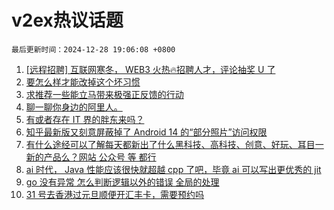 # v2ex热议话题

`最后更新时间：2024-12-28 19:06:08 +0800`

1. [[远程招聘] 互联网寒冬， WEB3 火热🔥招聘人才，评论抽奖 U 了](https://www.v2ex.com/t/1100875)
1. [要怎么样才能改掉这个坏习惯](https://www.v2ex.com/t/1100857)
1. [求推荐一些能立马带来极强正反馈的行动](https://www.v2ex.com/t/1100870)
1. [聊一聊你身边的阿里人。](https://www.v2ex.com/t/1100847)
1. [有或者存在 IT 界的胖东来吗？](https://www.v2ex.com/t/1100899)
1. [知乎最新版又刻意屏蔽掉了 Android 14 的“部分照片”访问权限](https://www.v2ex.com/t/1100842)
1. [有什么途经可以了解每天都新出了什么黑科技、高科技、创意、好玩、耳目一新的产品么？网站 公众号 等 都行](https://www.v2ex.com/t/1100846)
1. [ai 时代， Java 性能应该很快就超越 cpp 了吧，毕竟 ai 可以写出更优秀的 jit](https://www.v2ex.com/t/1100891)
1. [go 没有异常 怎么判断逻辑以外的错误 全局的处理](https://www.v2ex.com/t/1100894)
1. [31 号去香港过元旦顺便开汇丰卡，需要预约吗](https://www.v2ex.com/t/1100820)


